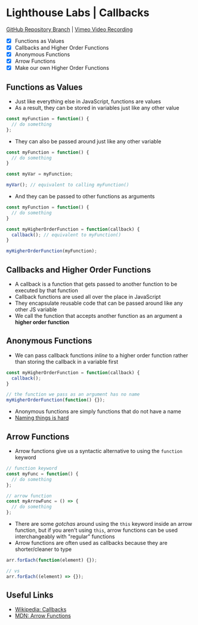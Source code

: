 # Lighthouse Labs | Callbacks

[GitHub Repository Branch](https://github.com/WarrenUhrich/lighthouse-labs-callbacks/tree/2024.01.11-web-immersive-8january2024-east) | [Vimeo Video Recording](https://vimeo.com/902018964/4254501d7d?share=copy)

* [X] Functions as Values
* [X] Callbacks and Higher Order Functions
* [X] Anonymous Functions
* [X] Arrow Functions
* [X] Make our own Higher Order Functions

## Functions as Values

* Just like everything else in JavaScript, functions are values
* As a result, they can be stored in variables just like any other value

```js
const myFunction = function() {
  // do something
};
```

* They can also be passed around just like any other variable

```js
const myFunction = function() {
  // do something
}

const myVar = myFunction;

myVar(); // equivalent to calling myFunction()
```

* And they can be passed to other functions as arguments

```js
const myFunction = function() {
  // do something
}

const myHigherOrderFunction = function(callback) {
  callback(); // equivalent to myFunction()
}

myHigherOrderFunction(myFunction);
```

## Callbacks and Higher Order Functions

* A callback is a function that gets passed to another function to be executed by that function
* Callback functions are used all over the place in JavaScript
* They encapsulate reusable code that can be passed around like any other JS variable
* We call the function that accepts another function as an argument a **higher order function**

## Anonymous Functions

* We can pass callback functions _inline_ to a higher order function rather than storing the callback in a variable first

```js
const myHigherOrderFunction = function(callback) {
  callback();
}

// the function we pass as an argument has no name
myHigherOrderFunction(function() {});
```

* Anonymous functions are simply functions that do not have a name
* [Naming things is hard](https://martinfowler.com/bliki/TwoHardThings.html)

## Arrow Functions

* Arrow functions give us a syntactic alternative to using the `function` keyword

```js
// function keyword
const myFunc = function() {
  // do something
};

// arrow function
const myArrowFunc = () => {
  // do something
};
```

* There are some _gotchas_ around using the `this` keyword inside an arrow function, but if you aren't using `this`, arrow functions can be used interchangeably with "regular" functions
* Arrow functions are often used as callbacks because they are shorter/cleaner to type

```js
arr.forEach(function(element) {});

// vs
arr.forEach((element) => {});
```

## Useful Links

* [Wikipedia: Callbacks](https://en.wikipedia.org/wiki/Callback_(computer_programming))
* [MDN: Arrow Functions](https://developer.mozilla.org/en-US/docs/Web/JavaScript/Reference/Functions/Arrow_functions)
